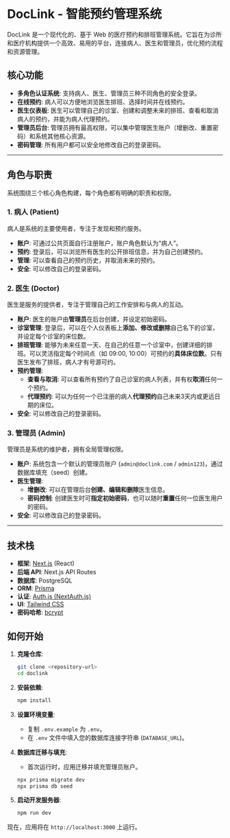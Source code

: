 # DocLink - 智能预约管理系统

DocLink 是一个现代化的、基于 Web 的医疗预约和排班管理系统。它旨在为诊所和医疗机构提供一个高效、易用的平台，连接病人、医生和管理员，优化预约流程和资源管理。

## 核心功能

- **多角色认证系统**: 支持病人、医生、管理员三种不同角色的安全登录。
- **在线预约**: 病人可以方便地浏览医生排班、选择时间并在线预约。
- **医生仪表板**: 医生可以管理自己的诊室、创建和调整未来的排班、查看和取消病人的预约，并能为病人代理预约。
- **管理员后台**: 管理员拥有最高权限，可以集中管理医生账户（增删改、重置密码）和系统其他核心资源。
- **密码管理**: 所有用户都可以安全地修改自己的登录密码。

---

## 角色与职责

系统围绕三个核心角色构建，每个角色都有明确的职责和权限。

### 1. 病人 (Patient)

病人是系统的主要使用者，专注于发现和预约服务。

- **账户**: 可通过公共页面自行注册账户，账户角色默认为“病人”。
- **预约**: 登录后，可以浏览所有医生的公开排班信息，并为自己创建预约。
- **管理**: 可以查看自己的预约历史，并取消未来的预约。
- **安全**: 可以修改自己的登录密码。

### 2. 医生 (Doctor)

医生是服务的提供者，专注于管理自己的工作安排和与病人的互动。

- **账户**: 医生的账户由**管理员**在后台创建，并设定初始密码。
- **诊室管理**: 登录后，可以在个人仪表板上**添加、修改或删除**自己名下的诊室，并设定每个诊室的床位数。
- **排班管理**: 能够为未来任意一天、在自己的任意一个诊室中，创建详细的排班。可以灵活指定每个时间点（如 09:00, 10:00）可预约的**具体床位数**。只有医生发布了排班，病人才有号源可约。
- **预约管理**:
  - **查看与取消**: 可以查看所有预约了自己诊室的病人列表，并有权**取消**任何一个预约。
  - **代理预约**: 可以为任何一个已注册的病人**代理预约**自己未来3天内或更远日期的床位。
- **安全**: 可以修改自己的登录密码。

### 3. 管理员 (Admin)

管理员是系统的维护者，拥有全局管理权限。

- **账户**: 系统包含一个默认的管理员账户 (`admin@doclink.com` / `admin123`)，通过数据库填充（seed）创建。
- **医生管理**: 
  - **增删改**: 可以在管理后台**创建、编辑和删除**医生信息。
  - **密码控制**: 创建医生时可**指定初始密码**，也可以随时**重置**任何一位医生用户的密码。
- **安全**: 可以修改自己的登录密码。

---

## 技术栈

- **框架**: [Next.js](https://nextjs.org/) (React)
- **后端 API**: Next.js API Routes
- **数据库**: PostgreSQL
- **ORM**: [Prisma](https://www.prisma.io/)
- **认证**: [Auth.js (NextAuth.js)](https://next-auth.js.org/)
- **UI**: [Tailwind CSS](https://tailwindcss.com/)
- **密码哈希**: [bcrypt](https://github.com/kelektiv/node.bcrypt.js)

## 如何开始

1.  **克隆仓库**:
    ```bash
    git clone <repository-url>
    cd doclink
    ```

2.  **安装依赖**:
    ```bash
    npm install
    ```

3.  **设置环境变量**:
    - 复制 `.env.example` 为 `.env`。
    - 在 `.env` 文件中填入您的数据库连接字符串 (`DATABASE_URL`)。

4.  **数据库迁移与填充**:
    - 首次运行时，应用迁移并填充管理员账户。
    ```bash
    npx prisma migrate dev
    npx prisma db seed
    ```

5.  **启动开发服务器**:
    ```bash
    npm run dev
    ```

现在，应用将在 `http://localhost:3000` 上运行。
